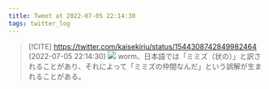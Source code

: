 ```yaml
---
title: Tweet at 2022-07-05 22:14:30
tags: twitter_log
---
```


> [!CITE] https://twitter.com/kaisekiriu/status/1544308742849982464 (2022-07-05 22:14:30)
> ![](https://twitter.com/kaisekiriu/status/1544308742849982464)
> worm、日本語では「ミミズ（状の）」と訳されることがあり、それによって「ミミズの仲間なんだ」という誤解が生まれることがある。
